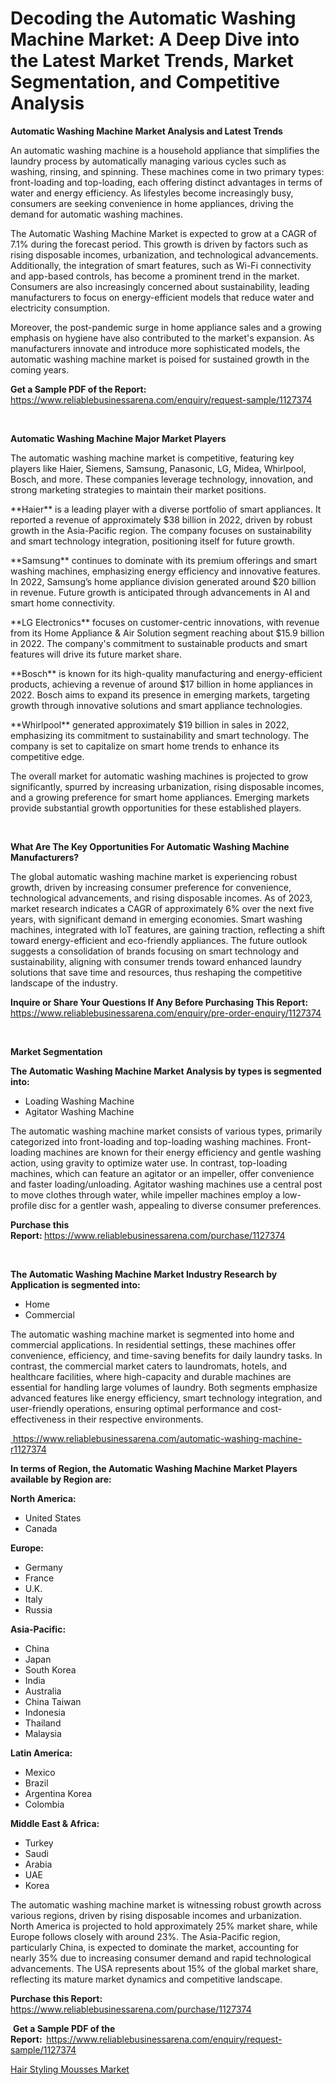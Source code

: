 <p><h1>Decoding the Automatic Washing Machine Market: A Deep Dive into the Latest Market Trends, Market Segmentation, and Competitive Analysis</h1></p><p><strong>Automatic Washing Machine Market Analysis and Latest Trends</strong></p>
<p><p>An automatic washing machine is a household appliance that simplifies the laundry process by automatically managing various cycles such as washing, rinsing, and spinning. These machines come in two primary types: front-loading and top-loading, each offering distinct advantages in terms of water and energy efficiency. As lifestyles become increasingly busy, consumers are seeking convenience in home appliances, driving the demand for automatic washing machines.</p><p>The Automatic Washing Machine Market is expected to grow at a CAGR of 7.1% during the forecast period. This growth is driven by factors such as rising disposable incomes, urbanization, and technological advancements. Additionally, the integration of smart features, such as Wi-Fi connectivity and app-based controls, has become a prominent trend in the market. Consumers are also increasingly concerned about sustainability, leading manufacturers to focus on energy-efficient models that reduce water and electricity consumption.</p><p>Moreover, the post-pandemic surge in home appliance sales and a growing emphasis on hygiene have also contributed to the market's expansion. As manufacturers innovate and introduce more sophisticated models, the automatic washing machine market is poised for sustained growth in the coming years.</p></p>
<p><strong>Get a Sample PDF of the Report:&nbsp;</strong> <a href="https://www.reliablebusinessarena.com/enquiry/request-sample/1127374?utm_campaign=2146&utm_medium=2&utm_source=Github&utm_content=ia&utm_term=05042025&utm_id=automatic-washing-machine">https://www.reliablebusinessarena.com/enquiry/request-sample/1127374</a></p>
<p>&nbsp;</p>
<p><strong>Automatic Washing Machine Major Market Players</strong></p>
<p><p>The automatic washing machine market is competitive, featuring key players like Haier, Siemens, Samsung, Panasonic, LG, Midea, Whirlpool, Bosch, and more. These companies leverage technology, innovation, and strong marketing strategies to maintain their market positions.</p><p>**Haier** is a leading player with a diverse portfolio of smart appliances. It reported a revenue of approximately $38 billion in 2022, driven by robust growth in the Asia-Pacific region. The company focuses on sustainability and smart technology integration, positioning itself for future growth.</p><p>**Samsung** continues to dominate with its premium offerings and smart washing machines, emphasizing energy efficiency and innovative features. In 2022, Samsung’s home appliance division generated around $20 billion in revenue. Future growth is anticipated through advancements in AI and smart home connectivity.</p><p>**LG Electronics** focuses on customer-centric innovations, with revenue from its Home Appliance & Air Solution segment reaching about $15.9 billion in 2022. The company's commitment to sustainable products and smart features will drive its future market share.</p><p>**Bosch** is known for its high-quality manufacturing and energy-efficient products, achieving a revenue of around $17 billion in home appliances in 2022. Bosch aims to expand its presence in emerging markets, targeting growth through innovative solutions and smart appliance technologies.</p><p>**Whirlpool** generated approximately $19 billion in sales in 2022, emphasizing its commitment to sustainability and smart technology. The company is set to capitalize on smart home trends to enhance its competitive edge.</p><p>The overall market for automatic washing machines is projected to grow significantly, spurred by increasing urbanization, rising disposable incomes, and a growing preference for smart home appliances. Emerging markets provide substantial growth opportunities for these established players.</p></p>
<p>&nbsp;</p>
<p><strong>What Are The Key Opportunities For Automatic Washing Machine Manufacturers?</strong></p>
<p><p>The global automatic washing machine market is experiencing robust growth, driven by increasing consumer preference for convenience, technological advancements, and rising disposable incomes. As of 2023, market research indicates a CAGR of approximately 6% over the next five years, with significant demand in emerging economies. Smart washing machines, integrated with IoT features, are gaining traction, reflecting a shift toward energy-efficient and eco-friendly appliances. The future outlook suggests a consolidation of brands focusing on smart technology and sustainability, aligning with consumer trends toward enhanced laundry solutions that save time and resources, thus reshaping the competitive landscape of the industry.</p></p>
<p><strong>Inquire or Share Your Questions If Any Before Purchasing This Report:</strong> <a href="https://www.reliablebusinessarena.com/enquiry/pre-order-enquiry/1127374?utm_campaign=2146&utm_medium=2&utm_source=Github&utm_content=ia&utm_term=05042025&utm_id=automatic-washing-machine">https://www.reliablebusinessarena.com/enquiry/pre-order-enquiry/1127374</a></p>
<p>&nbsp;</p>
<p><strong>Market Segmentation</strong></p>
<p><strong>The Automatic Washing Machine Market Analysis by types is segmented into:</strong></p>
<p><ul><li>Loading Washing Machine</li><li>Agitator Washing Machine</li></ul></p>
<p><p>The automatic washing machine market consists of various types, primarily categorized into front-loading and top-loading washing machines. Front-loading machines are known for their energy efficiency and gentle washing action, using gravity to optimize water use. In contrast, top-loading machines, which can feature an agitator or an impeller, offer convenience and faster loading/unloading. Agitator washing machines use a central post to move clothes through water, while impeller machines employ a low-profile disc for a gentler wash, appealing to diverse consumer preferences.</p></p>
<p><strong>Purchase this Report:&nbsp;</strong><a href="https://www.reliablebusinessarena.com/purchase/1127374?utm_campaign=2146&utm_medium=2&utm_source=Github&utm_content=ia&utm_term=05042025&utm_id=automatic-washing-machine">https://www.reliablebusinessarena.com/purchase/1127374</a></p>
<p>&nbsp;</p>
<p><strong>The Automatic Washing Machine Market Industry Research by Application is segmented into:</strong></p>
<p><ul><li>Home</li><li>Commercial</li></ul></p>
<p><p>The automatic washing machine market is segmented into home and commercial applications. In residential settings, these machines offer convenience, efficiency, and time-saving benefits for daily laundry tasks. In contrast, the commercial market caters to laundromats, hotels, and healthcare facilities, where high-capacity and durable machines are essential for handling large volumes of laundry. Both segments emphasize advanced features like energy efficiency, smart technology integration, and user-friendly operations, ensuring optimal performance and cost-effectiveness in their respective environments.</p></p>
<p><a href="https://www.reliablebusinessarena.com/automatic-washing-machine-r1127374?utm_campaign=2146&utm_medium=2&utm_source=Github&utm_content=ia&utm_term=05042025&utm_id=automatic-washing-machine">&nbsp;https://www.reliablebusinessarena.com/automatic-washing-machine-r1127374</a></p>
<p><strong>In terms of Region, the Automatic Washing Machine Market Players available by Region are:</strong></p>
<p>
    <p> <strong> North America: </strong>
        <ul>
            <li>United States</li>
            <li>Canada</li>
        </ul>
        </p> 
    <p> <strong> Europe: </strong>
        <ul>
            <li>Germany</li>
            <li>France</li>
            <li>U.K.</li>
            <li>Italy</li>
            <li>Russia</li>
        </ul>
        </p> 
    <p> <strong> Asia-Pacific: </strong>
        <ul>
            <li>China</li>
            <li>Japan</li>
            <li>South Korea</li>
            <li>India</li>
            <li>Australia</li>
            <li>China Taiwan</li>
            <li>Indonesia</li>
            <li>Thailand</li>
            <li>Malaysia</li>
        </ul>
        </p> 
    <p> <strong> Latin America: </strong>
        <ul>
            <li>Mexico</li>
            <li>Brazil</li>
            <li>Argentina Korea</li>
            <li>Colombia</li>
        </ul>
        </p> 
    <p> <strong> Middle East & Africa: </strong>
        <ul>
            <li>Turkey</li>
            <li>Saudi</li>
            <li>Arabia</li>
            <li>UAE</li>
            <li>Korea</li>
        </ul>
    </p>
    </p>
<p><p>The automatic washing machine market is witnessing robust growth across various regions, driven by rising disposable incomes and urbanization. North America is projected to hold approximately 25% market share, while Europe follows closely with around 23%. The Asia-Pacific region, particularly China, is expected to dominate the market, accounting for nearly 35% due to increasing consumer demand and rapid technological advancements. The USA represents about 15% of the global market share, reflecting its mature market dynamics and competitive landscape.</p></p>
<p><strong>Purchase this Report: </strong><a href="https://www.reliablebusinessarena.com/purchase/1127374?utm_campaign=2146&utm_medium=2&utm_source=Github&utm_content=ia&utm_term=05042025&utm_id=automatic-washing-machine">https://www.reliablebusinessarena.com/purchase/1127374</a></p>
<p>&nbsp;<strong>Get a Sample PDF of the Report:&nbsp;&nbsp;</strong><a href="https://www.reliablebusinessarena.com/enquiry/request-sample/1127374?utm_campaign=2146&utm_medium=2&utm_source=Github&utm_content=ia&utm_term=05042025&utm_id=automatic-washing-machine">https://www.reliablebusinessarena.com/enquiry/request-sample/1127374</a></p>
<p><strong></strong></p>
<p><p><a href="https://github.com/wileonie19657/Market-Research-Report-List-1/blob/main/hair-styling-mousses-market.md?utm_campaign=2146&utm_medium=2&utm_source=Github&utm_content=ia&utm_term=05042025&utm_id=automatic-washing-machine">Hair Styling Mousses Market</a></p></p>